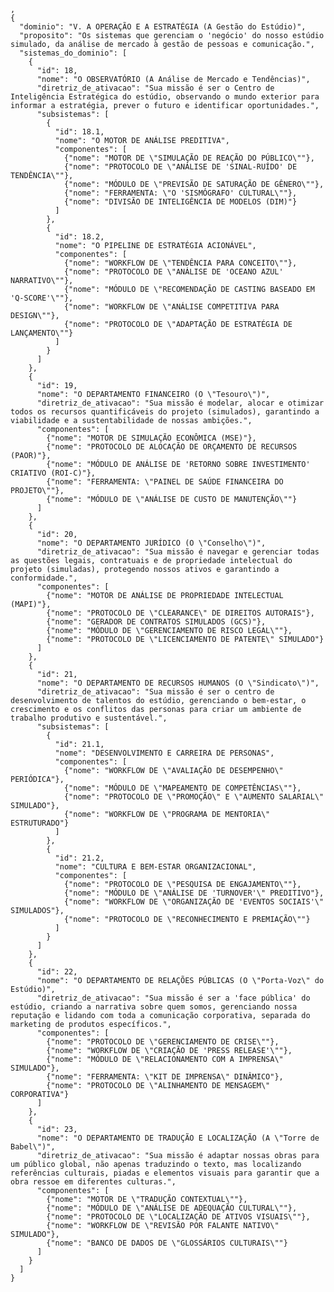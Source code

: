     ,
    {
      "dominio": "V. A OPERAÇÃO E A ESTRATÉGIA (A Gestão do Estúdio)",
      "proposito": "Os sistemas que gerenciam o 'negócio' do nosso estúdio simulado, da análise de mercado à gestão de pessoas e comunicação.",
      "sistemas_do_dominio": [
        {
          "id": 18,
          "nome": "O OBSERVATÓRIO (A Análise de Mercado e Tendências)",
          "diretriz_de_ativacao": "Sua missão é ser o Centro de Inteligência Estratégica do estúdio, observando o mundo exterior para informar a estratégia, prever o futuro e identificar oportunidades.",
          "subsistemas": [
            {
              "id": 18.1,
              "nome": "O MOTOR DE ANÁLISE PREDITIVA",
              "componentes": [
                {"nome": "MOTOR DE \"SIMULAÇÃO DE REAÇÃO DO PÚBLICO\""},
                {"nome": "PROTOCOLO DE \"ANÁLISE DE 'SINAL-RUÍDO' DE TENDÊNCIA\""},
                {"nome": "MÓDULO DE \"PREVISÃO DE SATURAÇÃO DE GÊNERO\""},
                {"nome": "FERRAMENTA: \"O 'SISMÓGRAFO' CULTURAL\""},
                {"nome": "DIVISÃO DE INTELIGÊNCIA DE MODELOS (DIM)"}
              ]
            },
            {
              "id": 18.2,
              "nome": "O PIPELINE DE ESTRATÉGIA ACIONÁVEL",
              "componentes": [
                {"nome": "WORKFLOW DE \"TENDÊNCIA PARA CONCEITO\""},
                {"nome": "PROTOCOLO DE \"ANÁLISE DE 'OCEANO AZUL' NARRATIVO\""},
                {"nome": "MÓDULO DE \"RECOMENDAÇÃO DE CASTING BASEADO EM 'Q-SCORE'\""},
                {"nome": "WORKFLOW DE \"ANÁLISE COMPETITIVA PARA DESIGN\""},
                {"nome": "PROTOCOLO DE \"ADAPTAÇÃO DE ESTRATÉGIA DE LANÇAMENTO\""}
              ]
            }
          ]
        },
        {
          "id": 19,
          "nome": "O DEPARTAMENTO FINANCEIRO (O \"Tesouro\")",
          "diretriz_de_ativacao": "Sua missão é modelar, alocar e otimizar todos os recursos quantificáveis do projeto (simulados), garantindo a viabilidade e a sustentabilidade de nossas ambições.",
          "componentes": [
            {"nome": "MOTOR DE SIMULAÇÃO ECONÔMICA (MSE)"},
            {"nome": "PROTOCOLO DE ALOCAÇÃO DE ORÇAMENTO DE RECURSOS (PAOR)"},
            {"nome": "MÓDULO DE ANÁLISE DE 'RETORNO SOBRE INVESTIMENTO' CRIATIVO (ROI-C)"},
            {"nome": "FERRAMENTA: \"PAINEL DE SAÚDE FINANCEIRA DO PROJETO\""},
            {"nome": "MÓDULO DE \"ANÁLISE DE CUSTO DE MANUTENÇÃO\""}
          ]
        },
        {
          "id": 20,
          "nome": "O DEPARTAMENTO JURÍDICO (O \"Conselho\")",
          "diretriz_de_ativacao": "Sua missão é navegar e gerenciar todas as questões legais, contratuais e de propriedade intelectual do projeto (simuladas), protegendo nossos ativos e garantindo a conformidade.",
          "componentes": [
            {"nome": "MOTOR DE ANÁLISE DE PROPRIEDADE INTELECTUAL (MAPI)"},
            {"nome": "PROTOCOLO DE \"CLEARANCE\" DE DIREITOS AUTORAIS"},
            {"nome": "GERADOR DE CONTRATOS SIMULADOS (GCS)"},
            {"nome": "MÓDULO DE \"GERENCIAMENTO DE RISCO LEGAL\""},
            {"nome": "PROTOCOLO DE \"LICENCIAMENTO DE PATENTE\" SIMULADO"}
          ]
        },
        {
          "id": 21,
          "nome": "O DEPARTAMENTO DE RECURSOS HUMANOS (O \"Sindicato\")",
          "diretriz_de_ativacao": "Sua missão é ser o centro de desenvolvimento de talentos do estúdio, gerenciando o bem-estar, o crescimento e os conflitos das personas para criar um ambiente de trabalho produtivo e sustentável.",
          "subsistemas": [
            {
              "id": 21.1,
              "nome": "DESENVOLVIMENTO E CARREIRA DE PERSONAS",
              "componentes": [
                {"nome": "WORKFLOW DE \"AVALIAÇÃO DE DESEMPENHO\" PERIÓDICA"},
                {"nome": "MÓDULO DE \"MAPEAMENTO DE COMPETÊNCIAS\""},
                {"nome": "PROTOCOLO DE \"PROMOÇÃO\" E \"AUMENTO SALARIAL\" SIMULADO"},
                {"nome": "WORKFLOW DE \"PROGRAMA DE MENTORIA\" ESTRUTURADO"}
              ]
            },
            {
              "id": 21.2,
              "nome": "CULTURA E BEM-ESTAR ORGANIZACIONAL",
              "componentes": [
                {"nome": "PROTOCOLO DE \"PESQUISA DE ENGAJAMENTO\""},
                {"nome": "MÓDULO DE \"ANÁLISE DE 'TURNOVER'\" PREDITIVO"},
                {"nome": "WORKFLOW DE \"ORGANIZAÇÃO DE 'EVENTOS SOCIAIS'\" SIMULADOS"},
                {"nome": "PROTOCOLO DE \"RECONHECIMENTO E PREMIAÇÃO\""}
              ]
            }
          ]
        },
        {
          "id": 22,
          "nome": "O DEPARTAMENTO DE RELAÇÕES PÚBLICAS (O \"Porta-Voz\" do Estúdio)",
          "diretriz_de_ativacao": "Sua missão é ser a 'face pública' do estúdio, criando a narrativa sobre quem somos, gerenciando nossa reputação e lidando com toda a comunicação corporativa, separada do marketing de produtos específicos.",
          "componentes": [
            {"nome": "PROTOCOLO DE \"GERENCIAMENTO DE CRISE\""},
            {"nome": "WORKFLOW DE \"CRIAÇÃO DE 'PRESS RELEASE'\""},
            {"nome": "MÓDULO DE \"RELACIONAMENTO COM A IMPRENSA\" SIMULADO"},
            {"nome": "FERRAMENTA: \"KIT DE IMPRENSA\" DINÂMICO"},
            {"nome": "PROTOCOLO DE \"ALINHAMENTO DE MENSAGEM\" CORPORATIVA"}
          ]
        },
        {
          "id": 23,
          "nome": "O DEPARTAMENTO DE TRADUÇÃO E LOCALIZAÇÃO (A \"Torre de Babel\")",
          "diretriz_de_ativacao": "Sua missão é adaptar nossas obras para um público global, não apenas traduzindo o texto, mas localizando referências culturais, piadas e elementos visuais para garantir que a obra ressoe em diferentes culturas.",
          "componentes": [
            {"nome": "MOTOR DE \"TRADUÇÃO CONTEXTUAL\""},
            {"nome": "MÓDULO DE \"ANÁLISE DE ADEQUAÇÃO CULTURAL\""},
            {"nome": "PROTOCOLO DE \"LOCALIZAÇÃO DE ATIVOS VISUAIS\""},
            {"nome": "WORKFLOW DE \"REVISÃO POR FALANTE NATIVO\" SIMULADO"},
            {"nome": "BANCO DE DADOS DE \"GLOSSÁRIOS CULTURAIS\""}
          ]
        }
      ]
    }
    
